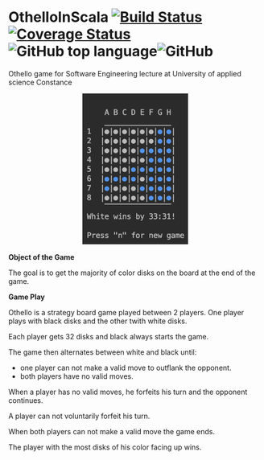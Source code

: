 # OthelloInScala [![Build Status](https://travis-ci.org/marcothuemmler/de.htwg.se.OthelloInScala.svg?branch=master)](https://travis-ci.org/marcothuemmler/de.htwg.se.OthelloInScala)[![Coverage Status](https://coveralls.io/repos/github/marcothuemmler/de.htwg.se.OthelloInScala/badge.svg)](https://coveralls.io/github/marcothuemmler/de.htwg.se.OthelloInScala)![GitHub top language](https://img.shields.io/github/languages/top/marcothuemmler/OthelloInScala.svg?color=RED)![GitHub](https://img.shields.io/github/license/marcothuemmler/OthelloInScala.svg)

Othello game for Software Engineering lecture at University of applied science Constance



<p align="center"><img src="resources/screenshot.png?raw=true" width="210"/> </p>


**Object of the Game**

The goal is to get the majority of color disks on the board at the end of the game.


**Game Play**

Othello is a strategy board game played between 2 players. One player plays with black disks and the other twith white disks.

Each player gets 32 disks and black always starts the game.

The game then alternates between white and black until:

* one player can not make a valid move to outflank the opponent.
* both players have no valid moves.

When a player has no valid moves, he forfeits his turn and the opponent continues.

A player can not voluntarily forfeit his turn.

When both players can not make a valid move the game ends. 

The player with the most disks of his color facing up wins.
